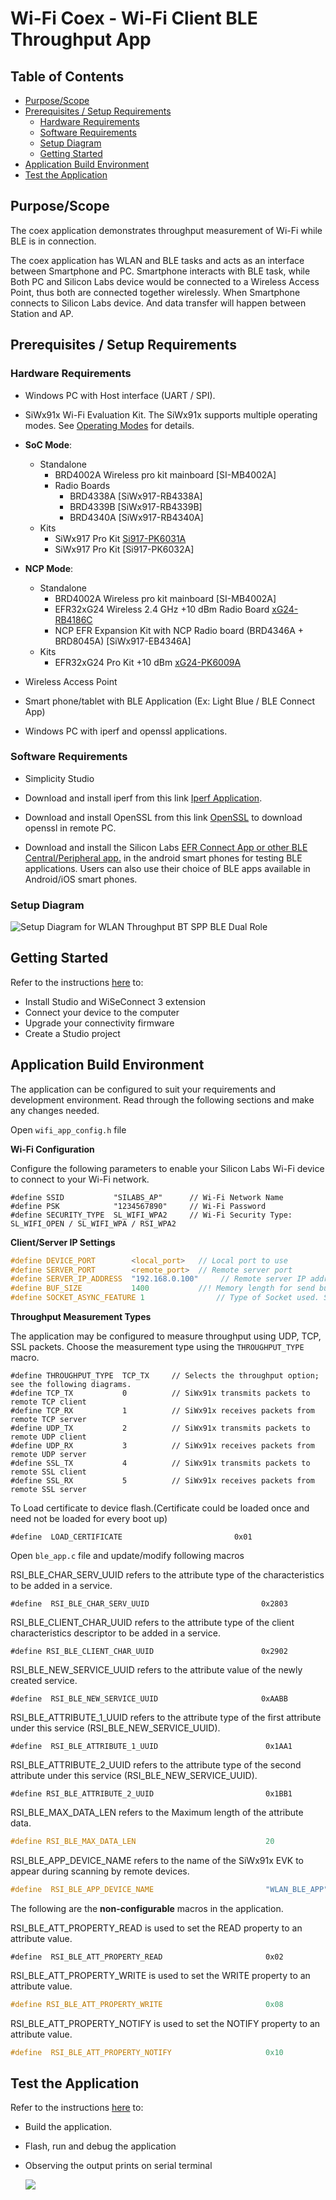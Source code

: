 # Wi-Fi Coex - Wi-Fi Client BLE Throughput App

## Table of Contents

- [Purpose/Scope](#purposescope)
- [Prerequisites / Setup Requirements](#prerequisites--setup-requirements)
  - [Hardware Requirements](#hardware-requirements)
  - [Software Requirements](#software-requirements)
  - [Setup Diagram](#setup-diagram)
  - [Getting Started](#getting-started)
- [Application Build Environment](#application-build-environment)
- [Test the Application](#test-the-application)

## Purpose/Scope

The coex application demonstrates throughput measurement of Wi-Fi while BLE is in connection.

The coex application has WLAN and BLE tasks and acts as an interface between Smartphone and PC. Smartphone interacts with BLE task, while Both PC and Silicon Labs device would be connected to a Wireless Access Point, thus both are connected together wirelessly. When Smartphone connects to Silicon Labs device. And data transfer will happen between Station and AP.

## Prerequisites / Setup Requirements

### Hardware Requirements

- Windows PC with Host interface (UART / SPI).
- SiWx91x Wi-Fi Evaluation Kit. The SiWx91x supports multiple operating modes. See [Operating Modes]() for details.
- **SoC Mode**:
  - Standalone
    - BRD4002A Wireless pro kit mainboard [SI-MB4002A]
    - Radio Boards 
  	  - BRD4338A [SiWx917-RB4338A]
      - BRD4339B [SiWx917-RB4339B]
  	  - BRD4340A [SiWx917-RB4340A]
  - Kits
  	- SiWx917 Pro Kit [Si917-PK6031A](https://www.silabs.com/development-tools/wireless/wi-fi/siwx917-pro-kit?tab=overview)
  	- SiWx917 Pro Kit [Si917-PK6032A]
  	
- **NCP Mode**:
  - Standalone
    - BRD4002A Wireless pro kit mainboard [SI-MB4002A]
    - EFR32xG24 Wireless 2.4 GHz +10 dBm Radio Board [xG24-RB4186C](https://www.silabs.com/development-tools/wireless/xg24-rb4186c-efr32xg24-wireless-gecko-radio-board?tab=overview)
    - NCP EFR Expansion Kit with NCP Radio board (BRD4346A + BRD8045A) [SiWx917-EB4346A]
  - Kits
  	- EFR32xG24 Pro Kit +10 dBm [xG24-PK6009A](https://www.silabs.com/development-tools/wireless/efr32xg24-pro-kit-10-dbm?tab=overview)
        
- Wireless Access Point
- Smart phone/tablet with BLE Application (Ex: Light Blue / BLE Connect App)
- Windows PC with iperf and openssl applications.

### Software Requirements

  - Simplicity Studio
  - Download and install iperf from this link [Iperf Application](https://iperf.fr/iperf-download.php).

  - Download and install OpenSSL from this link [OpenSSL](http://ufpr.dl.sourceforge.net/project/gnuwin32/openssl/0.9.8h-1/openssl-0.9.8h-1-bin.zip) to download openssl in remote PC.

  - Download and install the Silicon Labs [EFR Connect App or other BLE Central/Peripheral app.](https://www.silabs.com/developers/efr-connect-mobile-app) in the android smart phones for testing BLE applications. Users can also use their choice of BLE apps available in Android/iOS smart phones.

### Setup Diagram

![Setup Diagram for WLAN Throughput BT SPP BLE Dual Role](resources/readme/wifi_throughput_ble_throughput_app_soc_ncp.png)

## Getting Started

Refer to the instructions [here](https://docs.silabs.com/wiseconnect/latest/wiseconnect-getting-started/) to:

- Install Studio and WiSeConnect 3 extension
- Connect your device to the computer
- Upgrade your connectivity firmware
- Create a Studio project

## Application Build Environment

The application can be configured to suit your requirements and development environment. Read through the following sections and make any changes needed.

Open `wifi_app_config.h` file

**Wi-Fi Configuration**

Configure the following parameters to enable your Silicon Labs Wi-Fi device to connect to your Wi-Fi network.

```
#define SSID           "SILABS_AP"      // Wi-Fi Network Name
#define PSK            "1234567890"     // Wi-Fi Password
#define SECURITY_TYPE  SL_WIFI_WPA2     // Wi-Fi Security Type: SL_WIFI_OPEN / SL_WIFI_WPA / RSI_WPA2
```

**Client/Server IP Settings**

```c
#define DEVICE_PORT        <local_port>   // Local port to use
#define SERVER_PORT        <remote_port>  // Remote server port
#define SERVER_IP_ADDRESS  "192.168.0.100"     // Remote server IP address
#define BUF_SIZE 		   1400			  //! Memory length for send buffer
#define SOCKET_ASYNC_FEATURE 1                // Type of Socket used. Synchronous = 0, Asynchronous = 1
```

**Throughput Measurement Types**

The application may be configured to measure throughput using UDP, TCP, SSL packets. Choose the measurement type using the `THROUGHPUT_TYPE` macro.

```
#define THROUGHPUT_TYPE  TCP_TX     // Selects the throughput option; see the following diagrams. 
#define TCP_TX           0			// SiWx91x transmits packets to remote TCP client
#define TCP_RX           1			// SiWx91x receives packets from remote TCP server
#define UDP_TX           2			// SiWx91x transmits packets to remote UDP client
#define UDP_RX           3			// SiWx91x receives packets from remote UDP server
#define SSL_TX 			 4          // SiWx91x transmits packets to remote SSL client
#define SSL_RX           5          // SiWx91x receives packets from remote SSL server
```

To Load certificate to device flash.(Certificate could be loaded once and need not be loaded for every boot up)
   
```
#define  LOAD_CERTIFICATE                         0x01
```

Open `ble_app.c` file and update/modify following macros

RSI_BLE_CHAR_SERV_UUID refers to the attribute type of the characteristics to be added in a service.
   
```
#define  RSI_BLE_CHAR_SERV_UUID                         0x2803
```

RSI_BLE_CLIENT_CHAR_UUID refers to the attribute type of the client characteristics descriptor to be added in a service.
    
```
#define RSI_BLE_CLIENT_CHAR_UUID                        0x2902
```

RSI_BLE_NEW_SERVICE_UUID refers to the attribute value of the newly created service.

```
#define  RSI_BLE_NEW_SERVICE_UUID                       0xAABB
```

RSI_BLE_ATTRIBUTE_1_UUID refers to the attribute type of the first attribute under this service (RSI_BLE_NEW_SERVICE_UUID).

```
#define  RSI_BLE_ATTRIBUTE_1_UUID                        0x1AA1
```

RSI_BLE_ATTRIBUTE_2_UUID refers to the attribute type of the second attribute under this service (RSI_BLE_NEW_SERVICE_UUID).

```
#define RSI_BLE_ATTRIBUTE_2_UUID                         0x1BB1
```
RSI_BLE_MAX_DATA_LEN refers to the Maximum length of the attribute data.

```c
#define RSI_BLE_MAX_DATA_LEN                             20
```

RSI_BLE_APP_DEVICE_NAME refers to the name of the SiWx91x EVK to appear during scanning by remote devices.

```c
#define  RSI_BLE_APP_DEVICE_NAME                         "WLAN_BLE_APP"
```

The following are the **non-configurable** macros in the application.

RSI_BLE_ATT_PROPERTY_READ is used to set the READ property to an attribute value.

```
#define  RSI_BLE_ATT_PROPERTY_READ                       0x02
```

RSI_BLE_ATT_PROPERTY_WRITE is used to set the WRITE property to an attribute value.

```c
#define RSI_BLE_ATT_PROPERTY_WRITE                       0x08
```

RSI_BLE_ATT_PROPERTY_NOTIFY is used to set the NOTIFY property to an attribute value.

```c
#define  RSI_BLE_ATT_PROPERTY_NOTIFY                     0x10
```

## Test the Application

Refer to the instructions [here](https://docs.silabs.com/wiseconnect/latest/wiseconnect-getting-started/) to:

- Build the application.
- Flash, run and debug the application

- Observing the output prints on serial terminal  

  ![](resources/readme/output1.png)